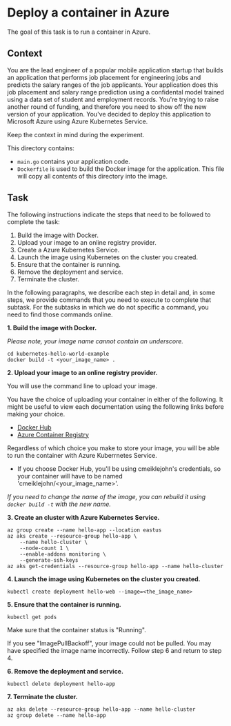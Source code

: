 # Deploy a container in Azure

The goal of this task is to run a container in Azure.

## Context

You are the lead engineer of a popular mobile application startup that builds an application that performs job placement for engineering jobs and predicts the salary ranges of the job applicants.   Your application does this job placement and salary range prediction using a confidental model trained using a data set of student and employment records.  You're trying to raise another round of funding, and therefore you need to show off the new version of your application.  You've decided to deploy this application to Microsoft Azure using Azure Kubernetes Service.

Keep the context in mind during the experiment.

This directory contains:

- `main.go` contains your application code. 
- `Dockerfile` is used to build the Docker image for the application. This file will copy all contents of this directory into the image.

## Task

The following instructions indicate the steps that need to be followed to complete the task:
1. Build the image with Docker.
2. Upload your image to an online registry provider.
3. Create a Azure Kubernetes Service.
4. Launch the image using Kubernetes on the cluster you created.
5. Ensure that the container is running.
6. Remove the deployment and service.
7. Terminate the cluster.

In the following paragraphs, we describe each step in detail and, in some steps, we provide commands that you need to execute to complete that subtask. For the subtasks in which we do not specific a command, you need to find those commands online.

**1. Build the image with Docker.**

*Please note, your image name cannot contain an underscore.*

```
cd kubernetes-hello-world-example
docker build -t <your_image_name> . 
```

**2. Upload your image to an online registry provider.**

You will use the command line to upload your image. 

You have the choice of uploading your container in either of the following.  It might be useful to view each documentation using the following links before making your choice.

- [Docker Hub](https://docs.docker.com/engine/reference/commandline/push/) 
- [Azure Container Registry](https://docs.microsoft.com/en-us/azure/container-registry/container-registry-get-started-docker-cli) 

Regardless of which choice you make to store your image, you will be able to run the container with Azure Kuberrnetes Service.

- If you choose Docker Hub, you'll be using cmeiklejohn's credentials, so your container will have to be named 'cmeiklejohn/<your_image_name>'. 

*If you need to change the name of the image, you can rebuild it using `docker build -t` with the new name.*

**3. Create an cluster with Azure Kubernetes Service.**

```
az group create --name hello-app --location eastus
az aks create --resource-group hello-app \
    --name hello-cluster \
    --node-count 1 \
    --enable-addons monitoring \
    --generate-ssh-keys
az aks get-credentials --resource-group hello-app --name hello-cluster
```

**4. Launch the image using Kubernetes on the cluster you created.**

```
kubectl create deployment hello-web --image=<the_image_name>
```

**5. Ensure that the container is running.**

```
kubectl get pods
```

Make sure that the container status is "Running". 

If you see "ImagePullBackoff", your image could not be pulled. You may have specified the image name incorrectly. Follow step 6 and return to step 4.

**6. Remove the deployment and service.**

```
kubectl delete deployment hello-app
```

**7. Terminate the cluster.**

```
az aks delete --resource-group hello-app --name hello-cluster
az group delete --name hello-app
```
